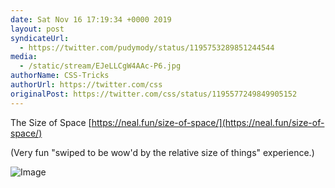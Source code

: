 ```yaml
---
date: Sat Nov 16 17:19:34 +0000 2019
layout: post
syndicateUrl:
  - https://twitter.com/pudymody/status/1195753289851244544
media:
  - /static/stream/EJeLLCgW4AAc-P6.jpg
authorName: CSS-Tricks
authorUrl: https://twitter.com/css
originalPost: https://twitter.com/css/status/1195577249849905152
---
```

The Size of Space [https://neal.fun/size-of-space/](https://neal.fun/size-of-space/)

(Very fun "swiped to be wow'd by the relative size of things" experience.) 

![Image](/static/stream/EJeLLCgW4AAc-P6.jpg)